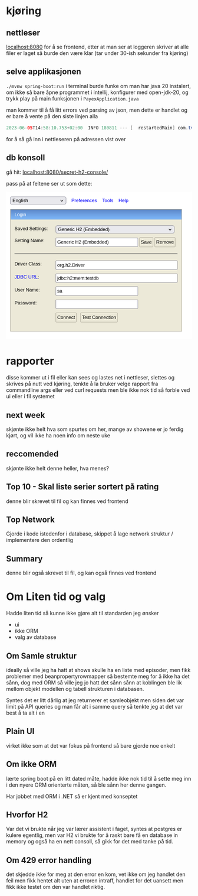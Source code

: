 # kjøring

## nettleser
<localhost:8080> for å se frontend, etter at man ser at loggeren skriver at alle filer er laget så burde den være klar (tar under 30-ish sekunder fra kjøring)

## selve applikasjonen

`./mvnw spring-boot:run` i terminal burde funke om man har java 20 instalert, om ikke så bare åpne programmet i intellij, konfigurer med open-jdk-20, og trykk play på main funksjonen i `PayexApplication.java`

man kommer til å få litt errors ved parsing av json, men dette er handlet og er bare å vente på den siste linjen alla

```java
2023-06-05T14:58:10.753+02:00  INFO 180811 --- [  restartedMain] com.tvapi.payex.Repo                     : Report is written
```

for å så gå inn i nettleseren på adressen vist over

## db konsoll

gå hit: <localhost:8080/secret-h2-console/>

pass på at feltene ser ut som dette:

![](h2-console.png)

# rapporter

disse kommer ut i fil eller kan sees og lastes net i nettleser, slettes og skrives på nutt ved kjøring, tenkte å la bruker velge rapport fra commandline args eller ved curl requests men ble ikke nok tid så forble ved ui eller i fil systemet

## next week
skjønte ikke helt hva som spurtes om her, mange av showene er jo ferdig kjørt, og vil ikke ha noen info om neste uke

## reccomended

skjønte ikke helt denne heller, hva menes?

## Top 10 - Skal liste serier sortert på rating

denne blir skrevet til fil og kan finnes ved frontend

## Top Network
Gjorde i kode istedenfor i database, skippet å lage network struktur / implementere den ordentlig

## Summary

denne blir også skrevet til fil, og kan også finnes ved frontend

# Om Liten tid og valg

Hadde liten tid så kunne ikke gjøre alt til standarden jeg ønsker

- ui
- ikke ORM
- valg av database

## Om Samle struktur
ideally så ville jeg ha hatt at shows skulle ha en liste med episoder, men fikk problemer med beanpropertyrowmapper så bestemte meg for å ikke ha det sånn, dog med ORM så ville jeg jo hatt det sånn sånn at koblingen ble lik mellom objekt modellen og tabell strukturen i databasen.

Syntes det er litt dårlig at jeg returnerer et samleobjekt men siden det var limit på API queries og man får alt i samme query så tenkte jeg at det var best å ta alt i en

## Plain UI

virket ikke som at det var fokus på frontend så bare gjorde noe enkelt

## Om ikke ORM
lærte spring boot på en litt dated måte, hadde ikke nok tid til å sette meg inn i den nyere ORM orienterte måten, så ble sånn her denne gangen.

Har jobbet med ORM i .NET så er kjent med konseptet

## Hvorfor H2

Var det vi brukte når jeg var lærer assistent i faget, syntes at postgres er kulere egentlig, men var H2 vi brukte for å raskt bare få en database in memory og også ha en nett consoll, så gikk for det med tanke på tid.

## Om 429 error handling
det skjedde ikke for meg at den error en kom, vet ikke om jeg handlet den feil men fikk hentet alt uten at erroren intraff, handlet for det uansett men fikk ikke testet om den var handlet riktig.